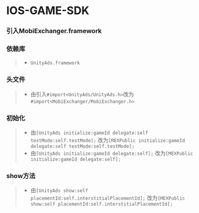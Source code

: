 # IOS-GAME-SDK

### 引入MobiExchanger.framework

### 依赖库
> * `UnityAds.framework`


### 头文件
> * 由引入`#import<UnityAds/UnityAds.h>`改为`#import<MobiExchanger/MobiExchanger.h>`

### 初始化
> * 由`[UnityAds initialize:gameId delegate:self testMode:self.testMode];`
> 改为`[MEXPublic initialize:gameId delegate:self testMode:self.testMode];`
> * 由`[UnityAds initialize:gameId delegate:self];`
> 改为`[MEXPublic initialize:gameId delegate:self];`

### show方法
> * 由`[UnityAds show:self placementId:self.interstitialPlacementId];`
> 改为`[MEXPublic show:self placementId:self.interstitialPlacementId];`
